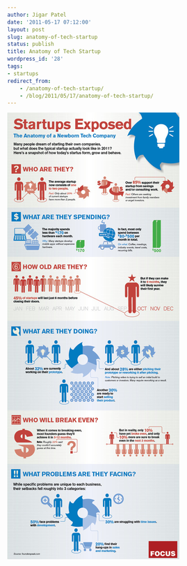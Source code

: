 ```yaml
---
author: Jigar Patel
date: '2011-05-17 07:12:00'
layout: post
slug: anatomy-of-tech-startup
status: publish
title: Anatomy of Tech Startup
wordpress_id: '28'
tags:
- startups
redirect_from:
    - /anatomy-of-tech-startup/
    - /blog/2011/05/17/anatomy-of-tech-startup/
---
```


![Tech Startup](/img/posts/archives/startups.png)


